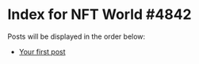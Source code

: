 # Index for NFT World #4842
Posts will be displayed in the order below:

- [Your first post](./001-first.md)

